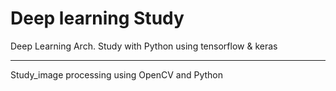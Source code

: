 # Deep learning Study

Deep Learning Arch. Study with Python
using tensorflow & keras

-------------------------------------
Study_image processing 
using OpenCV and Python
